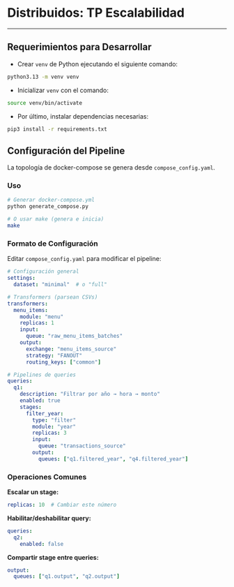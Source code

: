 # Distribuidos: TP Escalabilidad

---

## Requerimientos para Desarrollar

- Crear `venv` de Python ejecutando el siguiente comando:

```bash
python3.13 -m venv venv
```

- Inicializar `venv` con el comando:

```bash
source venv/bin/activate
```

- Por último, instalar dependencias necesarias:

```bash
pip3 install -r requirements.txt
```

## Configuración del Pipeline

La topología de docker-compose se genera desde `compose_config.yaml`.

### Uso

```bash
# Generar docker-compose.yml
python generate_compose.py

# O usar make (genera e inicia)
make
```

### Formato de Configuración

Editar `compose_config.yaml` para modificar el pipeline:

```yaml
# Configuración general
settings:
  dataset: "minimal"  # o "full"

# Transformers (parsean CSVs)
transformers:
  menu_items:
    module: "menu"
    replicas: 1
    input:
      queue: "raw_menu_items_batches"
    output:
      exchange: "menu_items_source"
      strategy: "FANOUT"
      routing_keys: ["common"]

# Pipelines de queries
queries:
  q1:
    description: "Filtrar por año → hora → monto"
    enabled: true
    stages:
      filter_year:
        type: "filter"
        module: "year"
        replicas: 3
        input:
          queue: "transactions_source"
        output:
          queues: ["q1.filtered_year", "q4.filtered_year"]
```

### Operaciones Comunes

**Escalar un stage:**
```yaml
replicas: 10  # Cambiar este número
```

**Habilitar/deshabilitar query:**
```yaml
queries:
  q2:
    enabled: false
```

**Compartir stage entre queries:**
```yaml
output:
  queues: ["q1.output", "q2.output"]
```
